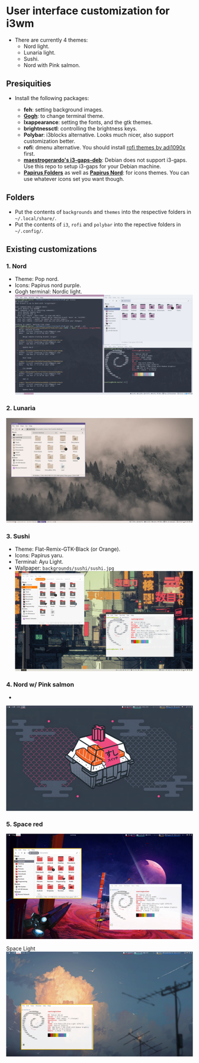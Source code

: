 # User interface customization for i3wm 

- There are currently 4 themes:
	- Nord light.
	- Lunaria light.
	- Sushi.
	- Nord with Pink salmon.

## Presiquities

- Install the following packages:

	- **feh**: setting background images.
	- **[Gogh](https://gogh-co.github.io/Gogh/)**: to change terminal theme.
	- **lxappearance**: setting the fonts, and the gtk themes.
	- **brightnessctl**: controlling the brightness keys.
	- **Polybar**: i3blocks alternative. Looks much nicer, also support customization better.
	- **rofi**: dmenu alternative. You should install [rofi themes by adi1090x](https://github.com/adi1090x/rofi) first.
	- **[maestrogerardo's i3-gaps-deb](https://github.com/maestrogerardo/i3-gaps-deb)**: Debian does not support i3-gaps. Use this repo to setup i3-gaps for your Debian machine.
	- **[Papirus Folders](https://github.com/PapirusDevelopmentTeam/papirus-folders)** as well as **[Papirus Nord](https://github.com/Adapta-Projects/Papirus-Nord)**: for icons themes. You can use whatever icons set you want though.

## Folders

- Put the contents of `backgrounds` and `themes` into the respective folders in `~/.local/share/`.
- Put the contents of `i3`, `rofi` and `polybar` into the repective folders in `~/.config/`.

## Existing customizations 

### 1. Nord 
- Theme: Pop nord.
- Icons: Papirus nord purple.
- Gogh terminal: Nordic light.
![img](./i3-nord.png)

### 2. Lunaria
![img](./i3-lunaria.png)

### 3. Sushi
- Theme: Flat-Remix-GTK-Black (or Orange).
- Icons: Papirus yaru.
- Terminal: Ayu Light.
- Wallpaper: ```backgrounds/sushi/sushi.jpg```
![img](./i3-sushi.png)

### 4. Nord w/ Pink salmon
- 
![img](./i3-nord-sushi-with-polybar.png)

### 5. Space red
![img](./i3-space-red.png)

Space Light
![img](./i3-light.png)




